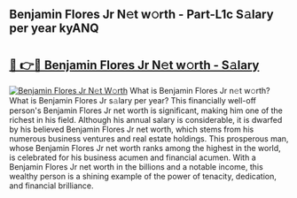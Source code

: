## Benjamin Flores Jr N𝚎t w𝚘rth - Part-L1c S𝚊lary per year kyANQ

# <h2><a href="http://gc3q9y.nevu.top/?p=Benjamin+Flores+Jr">🔗 👉🔴 Benjamin Flores Jr N𝚎t w𝚘rth - S𝚊lary</a></h2>

[![Benjamin Flores Jr N𝚎t W𝚘rth](https://i.imgur.com/Oavwk0R.jpeg)](http://gc3q9y.nevu.top/?p=Benjamin+Flores+Jr)
What is Benjamin Flores Jr n𝚎t w𝚘rth? What is Benjamin Flores Jr s𝚊lary per year?
This financially well-off person's Benjamin Flores Jr net worth is significant, making him one of the richest in his field. Although his annual salary is considerable, it is dwarfed by his believed Benjamin Flores Jr net worth, which stems from his numerous business ventures and real estate holdings. This prosperous man, whose Benjamin Flores Jr net worth ranks among the highest in the world, is celebrated for his business acumen and financial acumen. With a Benjamin Flores Jr net worth in the billions and a notable income, this wealthy person is a shining example of the power of tenacity, dedication, and financial brilliance.
